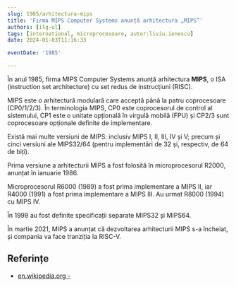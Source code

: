 ```yaml
---
slug: 1985/arhitectura-mips
title: 'Firma MIPS Computer Systems anunță arhitectura „MIPS”'
authors: [ilg-ul]
tags: [international, microprocesoare, autor:liviu.ionescu]
date: 2024-01-03T11:16:33

eventDate: '1985'

---
```


În anul 1985, firma MIPS Computer Systems anunță arhitectura **MIPS**,
o ISA (instruction set architecture) cu set redus de instrucțiuni (RISC).

<!-- truncate -->

MIPS este o arhitectură modulară care acceptă până la patru coprocesoare
(CP0/1/2/3). În terminologia MIPS, CP0 este coprocesorul de control
al sistemului, CP1 este o unitate opțională în virgulă mobilă (FPU)
și CP2/3 sunt coprocesoare opționale definite de implementare.

Există mai multe versiuni de MIPS: inclusiv MIPS I, II, III, IV și V;
precum și cinci versiuni ale MIPS32/64 (pentru implementări de 32 și,
respectiv, de 64 de biți).

Prima versiune a arhitecturii MIPS a fost folosită în microprocesorul
R2000, anunțat în ianuarie 1986.

Microprocesorul R6000 (1989) a fost prima implementare a MIPS II,
iar R4000 (1991) a fost prima implementare a MIPS III. Au urmat R8000
(1994) cu MIPS IV.

În 1999 au fost definite specificații separate MIPS32 și MIPS64.

În martie 2021, MIPS a anunțat că dezvoltarea arhitecturii MIPS
s-a încheiat, și compania va face tranziția la RISC-V.

## Referințe

- [en.wikipedia.org - ](https://en.wikipedia.org/wiki/MIPS_architecture)
